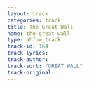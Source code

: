 ```yaml
---
layout: track
categories: track
title: The Great Wall
name: the-great-wall
type: ahfow_track
track-id: 164
track-lyrics: 
track-author: 
track-sort: "GREAT WALL"
track-original: 
---
```

